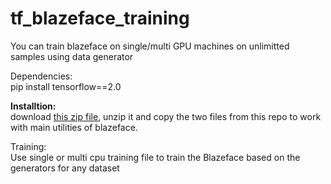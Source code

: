 # tf_blazeface_training
You can train blazeface on single/multi GPU machines on unlimitted samples using data generator

Dependencies: <br>
pip install tensorflow==2.0

**Installtion:** <br>
download [this zip file](https://www.dropbox.com/s/7wtd59jly9been0/tf-blazeface.zip?dl=0), unzip it and copy the two files from this repo to work with main utilities of blazeface.<br>

Training:<br>
Use single or multi cpu training file to train the Blazeface based on the generators for any dataset
